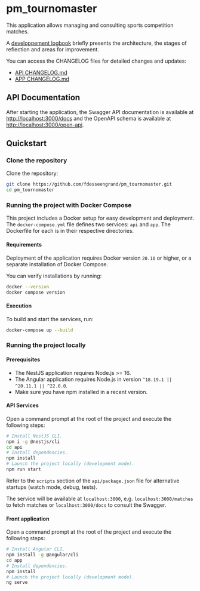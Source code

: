 # pm_tournomaster

This application allows managing and consulting sports competition matches.

A [developpement logbook](./LOGBOOK.md) briefly presents the architecture, the stages of reflection and areas for improvement.

You can access the CHANGELOG files for detailed changes and updates:

-   [API CHANGELOG.md](./api/CHANGELOG.md)
-   [APP CHANGELOG.md](./app/CHANGELOG.md)

## API Documentation

After starting the application, the Swagger API documentation is available at [http://localhost:3000/docs](http://localhost:3000/docs) and the OpenAPI schema is available at [http://localhost:3000/open-api](http://localhost:3000/open-api).

## Quickstart

### Clone the repository

Clone the repository:

```bash
git clone https://github.com/fdesseengrand/pm_tournomaster.git
cd pm_tournomaster
```

### Running the project with Docker Compose

This project includes a Docker setup for easy development and deployment. The `docker-compose.yml` file defines two services: `api` and `app`. The Dockerfile for each is in their respective directories.

#### Requirements

Deployment of the application requires Docker version `20.10` or higher, or a separate installation of Docker Compose.

You can verify installations by running:

```bash
docker --version
docker compose version
```

#### Execution

To build and start the services, run:

```bash
docker-compose up --build
```

### Running the project locally

#### Prerequisites

-   The NestJS application requires Node.js >= 16.
-   The Angular application requires Node.js in version `^18.19.1 || ^20.11.1 || ^22.0.0`.
-   Make sure you have npm installed in a recent version.

#### API Services

Open a command prompt at the root of the project and execute the following steps:

```bash
# Install NestJS CLI.
npm i -g @nestjs/cli
cd api
# Install dependencies.
npm install
# Launch the project locally (development mode).
npm run start
```

Refer to the `scripts` section of the `api/package.json` file for alternative startups (watch mode, debug, tests).

The service will be available at `localhost:3000`, e.g. `localhost:3000/matches` to fetch matches or `localhost:3000/docs` to consult the Swagger.

#### Front application

Open a command prompt at the root of the project and execute the following steps:

```bash
# Install Angular CLI.
npm install -g @angular/cli
cd app
# Install dependencies.
npm install
# Launch the project locally (development mode).
ng serve
```
